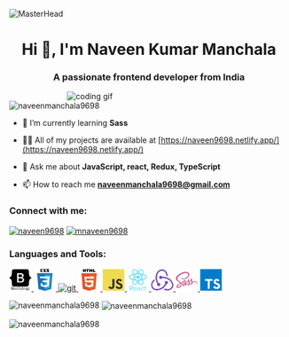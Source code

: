 ![MasterHead](https://raw.githubusercontent.com/PolarBearGG/PolarBearGG/master/web-developer.gif)

<h1 align="center">Hi 👋, I'm Naveen Kumar Manchala</h1>
<h3 align="center">A passionate frontend developer from India</h3>
<img align='right' alt='coding gif' width='400' src="https://globaleducation.s3.ap-south-1.amazonaws.com/globaledu/gif/front-end-development.gif"

<p align="left"> <img src="https://komarev.com/ghpvc/?username=naveenmanchala9698&label=Profile%20views&color=0e75b6&style=flat" alt="naveenmanchala9698" /> </p>

- 🌱 I’m currently learning **Sass**

- 👨‍💻 All of my projects are available at [https://naveen9698.netlify.app/](https://naveen9698.netlify.app/)

- 💬 Ask me about **JavaScript, react, Redux, TypeScript**

- 📫 How to reach me **naveenmanchala9698@gmail.com**

<h3 align="left">Connect with me:</h3>
<p align="left">
<a href="https://linkedin.com/in/naveen9698" target="blank"><img align="center" src="https://raw.githubusercontent.com/rahuldkjain/github-profile-readme-generator/master/src/images/icons/Social/linked-in-alt.svg" alt="naveen9698" height="30" width="40" /></a>
<a href="https://instagram.com/mnaveen9698" target="blank"><img align="center" src="https://raw.githubusercontent.com/rahuldkjain/github-profile-readme-generator/master/src/images/icons/Social/instagram.svg" alt="mnaveen9698" height="30" width="40" /></a>
</p>

<h3 align="left">Languages and Tools:</h3>
<p align="left"> <a href="https://getbootstrap.com" target="_blank" rel="noreferrer"> <img src="https://raw.githubusercontent.com/devicons/devicon/master/icons/bootstrap/bootstrap-plain-wordmark.svg" alt="bootstrap" width="40" height="40"/> </a> <a href="https://www.w3schools.com/css/" target="_blank" rel="noreferrer"> <img src="https://raw.githubusercontent.com/devicons/devicon/master/icons/css3/css3-original-wordmark.svg" alt="css3" width="40" height="40"/> </a> <a href="https://git-scm.com/" target="_blank" rel="noreferrer"> <img src="https://www.vectorlogo.zone/logos/git-scm/git-scm-icon.svg" alt="git" width="40" height="40"/> </a> <a href="https://www.w3.org/html/" target="_blank" rel="noreferrer"> <img src="https://raw.githubusercontent.com/devicons/devicon/master/icons/html5/html5-original-wordmark.svg" alt="html5" width="40" height="40"/> </a> <a href="https://developer.mozilla.org/en-US/docs/Web/JavaScript" target="_blank" rel="noreferrer"> <img src="https://raw.githubusercontent.com/devicons/devicon/master/icons/javascript/javascript-original.svg" alt="javascript" width="40" height="40"/> </a> <a href="https://reactjs.org/" target="_blank" rel="noreferrer"> <img src="https://raw.githubusercontent.com/devicons/devicon/master/icons/react/react-original-wordmark.svg" alt="react" width="40" height="40"/> </a> <a href="https://redux.js.org" target="_blank" rel="noreferrer"> <img src="https://raw.githubusercontent.com/devicons/devicon/master/icons/redux/redux-original.svg" alt="redux" width="40" height="40"/> </a> <a href="https://sass-lang.com" target="_blank" rel="noreferrer"> <img src="https://raw.githubusercontent.com/devicons/devicon/master/icons/sass/sass-original.svg" alt="sass" width="40" height="40"/> </a> <a href="https://www.typescriptlang.org/" target="_blank" rel="noreferrer"> <img src="https://raw.githubusercontent.com/devicons/devicon/master/icons/typescript/typescript-original.svg" alt="typescript" width="40" height="40"/> </a> </p>

<p><img align="left" src="https://github-readme-stats.vercel.app/api/top-langs?username=naveenmanchala9698&show_icons=true&locale=en&layout=compact" alt="naveenmanchala9698" /></p>

<p>&nbsp;<img align="center" src="https://github-readme-stats.vercel.app/api?username=naveenmanchala9698&show_icons=true&locale=en" alt="naveenmanchala9698" /></p>

<p><img align="center" src="https://github-readme-streak-stats.herokuapp.com/?user=naveenmanchala9698&" alt="naveenmanchala9698" /></p>
